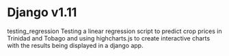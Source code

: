 # Django v1.11
testing_regression
Testing a linear regression script to predict crop prices in Trinidad and Tobago and using highcharts.js to create interactive charts with the results being displayed in a django app.  

